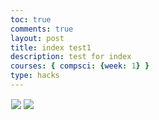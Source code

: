 ```yaml
---
toc: true
comments: true
layout: post
title: index test1
description: test for index
courses: { compsci: {week: 1} }
type: hacks
---
```


<style>
    .canvas-container {
        display: flex;
        background-image: url('images/Backy_Roundy.jpg');
        background-size: repeat; 
        background-attachment: fixed;
        background-repeat: repeat;
    }
    canvas {
        margin: 0;
        border: 1px solid white;
    }
</style>

<body>
    <div class="canvas-container">
        <canvas id="playerCanvas">
                <img id="box" src="{{site.baseurl}}/images/box.png">
                <img id="platform" src="{{site.baseurl}}/images/platform.png"> 
        </canvas>
    </div>
</body>

<script>
    window.addEventListener('load', function () {
        const canvas = document.getElementById('playerCanvas');
        const ctx = canvas.getContext('2d');
        const BOX_SPRITE_WIDTH = 71.75;
        const BOX_SPRITE_HEIGHT = 82.5;
        const BOX_SCALE_FACTOR = 2;
        const DESIRED_FRAME_RATE = 15;
        const FRAME_INTERVAL = 1000 / DESIRED_FRAME_RATE;
        const PLATFORM_SPRITE_WIDTH = 362.25; 
        const PLATFORM_SPRITE_HEIGHT = 377;
        const PLATFORM_SCALE_FACTOR = 0.25;  
        const PLATFORM_FRAME_LIMIT = 3;  
        canvas.width = BOX_SPRITE_WIDTH * BOX_SCALE_FACTOR*6;
        canvas.height = BOX_SPRITE_HEIGHT * BOX_SCALE_FACTOR*3;

        class Box {
            constructor() {
                this.image = document.getElementById("box");
                this.spriteWidth = BOX_SPRITE_WIDTH;
                this.spriteHeight = BOX_SPRITE_HEIGHT;
                this.width = this.spriteWidth;
                this.height = this.spriteHeight;
                this.x = 0;
                this.y = 300;
                this.scale = BOX_SCALE_FACTOR;
                this.minFrame = 0;
                this.frameY = 0;
                this.frameX = 0;
                this.maxFrame = 7;
                this.speed = 10; 
                this.gravity = 0.5; // Gravity value
                this.onPlatform = false; // Flag to track if on platform
            }
            setFrameLimit(limit) {
                this.maxFrame = limit;
            }
            setPosition(x, y) {
                this.x = x;
                this.y = y;
            }
            draw(context) {
                context.drawImage(
                    this.image,
                    this.frameX * this.spriteWidth,
                    this.frameY * this.spriteHeight,
                    this.spriteWidth,
                    this.spriteHeight,
                    this.x,
                    this.y,
                    this.width * this.scale,
                    this.height * this.scale
                );
            }
            update() {
                if (this.frameX < this.maxFrame) {
                    this.frameX++;
                } else {
                    this.frameX = 0;
                }

                if (!this.onPlatform) {
                    this.y += this.gravity; // Apply gravity
                }
            }
            checkCollision(platform) {
                const isColliding = (
                    this.x < platform.x + platform.width * platform.scale &&
                    this.x + this.width * this.scale > platform.x &&
                    this.y < platform.y + platform.height * platform.scale &&
                    this.y + this.height * this.scale > platform.y
                );

                this.onPlatform = isColliding; // Update onPlatform flag

                return isColliding;
            }
        }
        class Platform {
            constructor() {
                this.image = document.getElementById("platform");
                this.spriteWidth = PLATFORM_SPRITE_WIDTH;
                this.spriteHeight = PLATFORM_SPRITE_HEIGHT;
                this.width = this.spriteWidth;
                this.height = this.spriteHeight;
                this.x = 200;
                this.y = 400;
                this.scale = PLATFORM_SCALE_FACTOR;
                this.minFrame = 0;
                this.maxFrame = PLATFORM_FRAME_LIMIT;
                this.frameX = 0;
                this.frameY = 0;
            }

            draw(context) {
                context.drawImage(
                    this.image,
                    this.frameX * this.spriteWidth,
                    this.frameY * this.spriteHeight,
                    this.spriteWidth,
                    this.spriteHeight,
                    this.x,
                    this.y,
                    this.width * this.scale,
                    this.height * this.scale
                );
            }

            update() {
                if (this.frameX < this.maxFrame) {
                    this.frameX++;
                } else {
                    this.frameX = 0;
                }
            }
        }

        const box = new Box();
        const platform = new Platform();

        const keyState = {
            ArrowLeft: false,
            ArrowRight: false,
            ArrowUp: false,
        };

        document.addEventListener('keydown', function (event) {
            switch (event.key) {
                case 'w':
                    keyState.ArrowUp = true;
                    break;
                case 'a':
                    keyState.ArrowLeft = true;
                    break;
                case 'd':
                    keyState.ArrowRight = true;
                    break;
            }
        });

        document.addEventListener('keyup', function (event) {
            switch (event.key) {
                case 'w':
                    keyState.ArrowUp = false;
                    break;
                case 'a':
                    keyState.ArrowLeft = false;
                    break;
                case 'd':
                    keyState.ArrowRight = false;
                    break;
            }
        });

        function updateAnimations() {
            let selectedAnimation = 'A';
            box.frameY = 0;
            if (keyState.ArrowLeft) {
                box.x -= box.speed;
            }
            if (keyState.ArrowRight) {
                box.x += box.speed;
            }
            if (keyState.ArrowUp) {
                selectedAnimation = 'B';
                box.frameY = 1;
            } 
        }

        let lastTimestamp = 0;
        function animate(timestamp) {
            const deltaTime = timestamp - lastTimestamp;
            if (deltaTime >= FRAME_INTERVAL) {
                ctx.clearRect(0, 0, canvas.width, canvas.height);
                if (box.checkCollision(platform)) {
                    box.y = platform.y - box.height * box.scale;
                    platform.y = box.y + box.height * box.scale;
                } else {
                    box.onPlatform = false; // Reset onPlatform flag when not on platform
                }
                box.draw(ctx);
                box.update();
                updateAnimations();
                lastTimestamp = timestamp;
            }
            requestAnimationFrame(animate);
        }

        animate();
        let platformanimationHasRun = false;

        platform.draw(ctx);
        document.addEventListener('keydown', function (event) {
            switch (event.key) {
                case ' ':
                    if (!animationHasRun) {
                    platformanimationHasRun = true;
                    animatePlatform();
                }
            }
        });
        function animatePlatform() {
            if (platformanimationHasRun) {
                ctx.clearRect(0, 0, canvas.width, canvas.height);
                platform.draw(ctx);
                platform.update();
            }
            if (platform.frameX !== platform.maxFrame) {
            setTimeout(function () {
                requestAnimationFrame(animatePlatform);
            }, 100); 
        }
    }});
</script>